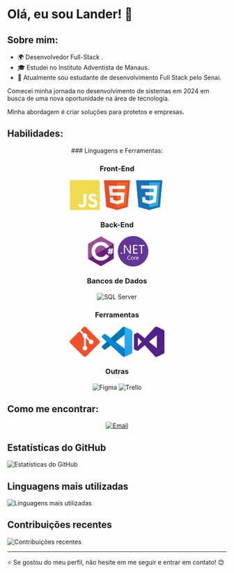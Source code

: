 # Olá, eu sou Lander! 👋
 
## Sobre mim:
- 🌍 Desenvolvedor Full-Stack .
- 🎓 Estudei no Instituto Adventista de Manaus.
- 💼 Atualmente sou estudante de desenvolvimento Full Stack pelo Senai. 
 
Comecei minha jornada no desenvolvimento de sistemas em 2024 em busca de uma nova oportunidade na área de tecnologia.
 
Minha abordagem é criar soluções para protetos e empresas.
## Habilidades:
<div align="center" style="display: inline_block">
  ### Linguagens e Ferramentas:
<h3 align="center">Front-End</h3>
<img align="center" alt="JavaScript" height="70" width="70" src="https://raw.githubusercontent.com/devicons/devicon/master/icons/javascript/javascript-plain.svg">
<img align="center" alt="HTML5" height="70" width="70" src="https://raw.githubusercontent.com/devicons/devicon/master/icons/html5/html5-original.svg">
<img align="center" alt="CSS3" height="70" width="70" src="https://raw.githubusercontent.com/devicons/devicon/master/icons/css3/css3-original.svg">
<h3 align="center">Back-End</h3>
<img align="center" alt="C#" height="70" width="70" src="https://raw.githubusercontent.com/devicons/devicon/master/icons/csharp/csharp-original.svg">
<img align="center" alt=".NET Framework" height="70" width="70" src="https://raw.githubusercontent.com/devicons/devicon/master/icons/dotnetcore/dotnetcore-original.svg">
<h3 align="center">Bancos de Dados</h3>
<img align="center" alt="SQL Server" height="70" width="70" src="https://cdn.jsdelivr.net/gh/devicons/devicon/icons/microsoftsqlserver/microsoftsqlserver-plain-wordmark.svg">
<h3 align="center">Ferramentas</h3>
<img align="center" alt="Git" height="70" width="70" src="https://raw.githubusercontent.com/devicons/devicon/master/icons/git/git-original.svg">
<img align="center" alt="Visual Studio Code" height="70" width="70" src="https://raw.githubusercontent.com/devicons/devicon/master/icons/vscode/vscode-original.svg">
<img align="center" alt="Visual Studio 2022" height="70" width="70" src="https://raw.githubusercontent.com/devicons/devicon/master/icons/visualstudio/visualstudio-plain.svg">
<h3 align="center">Outras</h3>
<img align="center" alt="Figma" height="70" width="70" src="https://www.vectorlogo.zone/logos/figma/figma-icon.svg">
<img align="center" alt="Trello" height="70" width="70" src="https://cdn.jsdelivr.net/gh/devicons/devicon/icons/trello/trello-plain.svg">
</div>
 
## Como me encontrar:
<div align="center">
<a href="mailto:landersouza@gmail.com">
<img src="https://img.shields.io/badge/Email-landersouza@hotmail.com-%23D14836?style=for-the-badge&logo=gmail&logoColor=white" alt="Email">
</a>
<a href="https://www.linkedin.com/in/https://www.linkedin.com/in/lander-torres-724559b3/" target="_blank">
</a>
</div>
 
## Estatísticas do GitHub
![Estatísticas do GitHub](https://github-readme-stats.vercel.app/api?username=landertorresshow_icons=true&theme=dark)
 
## Linguagens mais utilizadas
![Linguagens mais utilizadas](https://github-readme-stats.vercel.app/api/top-langs/?username=landertorres&layout=compact&theme=dark)
 
## Contribuições recentes
![Contribuições recentes](https://github-readme-streak-stats.herokuapp.com/?user=landertorres&theme=dark)
 
---
 
⭐️ Se gostou do meu perfil, não hesite em me seguir e entrar em contato! 😊
